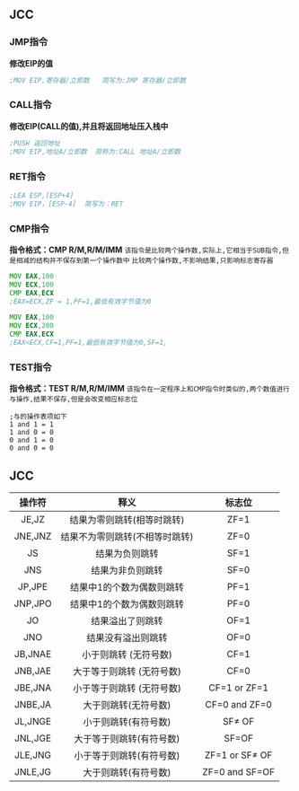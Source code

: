 ## JCC

### JMP指令
**修改EIP的值**
```asm
;MOV EIP,寄存器/立即数   简写为:JMP 寄存器/立即数
```

### CALL指令
**修改EIP(CALL的值),并且将返回地址压入栈中**
```asm
;PUSH 返回地址
;MOV EIP,地址A/立即数  简称为:CALL 地址A/立即数
```

### RET指令
```asm
;LEA ESP,[ESP+4]
;MOV EIP，[ESP-4]  简写为：RET
```

### CMP指令
**指令格式：CMP  R/M,R/M/IMM**
`该指令是比较两个操作数,实际上,它相当于SUB指令,但是相减的结构并不保存到第一个操作数中`
`比较两个操作数,不影响结果,只影响标志寄存器`
```asm
MOV EAX,100	
MOV ECX,100	
CMP EAX,ECX
;EAX=ECX,ZF = 1,PF=1,最低有效字节值为0	
```
```asm
MOV EAX,100	
MOV ECX,200	
CMP EAX,ECX	
;EAX<ECX,CF=1,PF=1,最低有效字节值为0,SF=1,
```

### TEST指令
**指令格式：TEST  R/M,R/M/IMM**
`该指令在一定程序上和CMP指令时类似的,两个数值进行与操作,结果不保存,但是会改变相应标志位`

```
;与的操作表项如下
1 and 1 = 1
1 and 0 = 0
0 and 1 = 0
0 and 0 = 0
```

## JCC
| 操作符 | 释义 | 标志位 |
| :---: | :---: | :---: |
| JE,JZ | 结果为零则跳转(相等时跳转) | ZF=1 |
| JNE,JNZ | 结果不为零则跳转(不相等时跳转) | ZF=0 |
| JS | 结果为负则跳转 | SF=1 |
| JNS | 结果为非负则跳转 | SF=0 |
| JP,JPE | 结果中1的个数为偶数则跳转 | PF=1 |
| JNP,JPO | 结果中1的个数为偶数则跳转 | PF=0 |
| JO | 结果溢出了则跳转 | OF=1 |
| JNO | 结果没有溢出则跳转 | OF=0 |
| JB,JNAE | 小于则跳转 (无符号数) | CF=1 |
| JNB,JAE | 大于等于则跳转 (无符号数) | CF=0 |
| JBE,JNA | 小于等于则跳转 (无符号数) | CF=1 or ZF=1 |
| JNBE,JA | 大于则跳转(无符号数) | CF=0 and ZF=0 |
| JL,JNGE | 小于则跳转(有符号数) | SF≠ OF |
| JNL,JGE | 大于等于则跳转(有符号数) | SF=OF |
| JLE,JNG | 小于等于则跳转(有符号数) | ZF=1 or SF≠ OF |
| JNLE,JG | 大于则跳转(有符号数) | ZF=0 and SF=OF |
